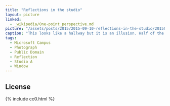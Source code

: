 ```yaml
---
title: "Reflections in the studio"
layout: picture
linked:
  - _wikipedia/One-point_perspective.md
picture: "/assets/posts/2015/2015-09-10-reflections-in-the-studio/20150910_204525884_iOS-smaller.jpg"
caption: "This looks like a hallway but it is an illusion. Half of the picture is a glass wall that reflects the other side."
tags:
  - Microsoft Campus
  - Photograph
  - Public Domain
  - Reflection
  - Studio A
  - Window
---
```


## License

{% include cc0.html %}